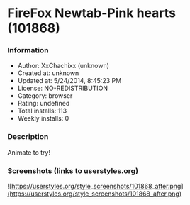 # FireFox Newtab-Pink hearts (101868)

### Information
- Author: XxChachixx (unknown)
- Created at: unknown
- Updated at: 5/24/2014, 8:45:23 PM
- License: NO-REDISTRIBUTION
- Category: browser
- Rating: undefined
- Total installs: 113
- Weekly installs: 0


### Description
Animate to try!


### Screenshots (links to userstyles.org)
![https://userstyles.org/style_screenshots/101868_after.png](https://userstyles.org/style_screenshots/101868_after.png)


